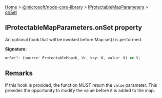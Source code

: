 [Home](./index) &gt; [@microsoft/node-core-library](./node-core-library.md) &gt; [IProtectableMapParameters](./node-core-library.iprotectablemapparameters.md) &gt; [onSet](./node-core-library.iprotectablemapparameters.onset.md)

## IProtectableMapParameters.onSet property

An optional hook that will be invoked before Map.set() is performed.

<b>Signature:</b>

```typescript
onSet?: (source: ProtectableMap<K, V>, key: K, value: V) => V;
```

## Remarks

If this hook is provided, the function MUST return the `value` parameter. This provides the opportunity to modify the value before it is added to the map.


